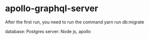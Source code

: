 # apollo-graphql-server

After the first run, you need to run the command yarn run db:migrate

database: Postgres
server: Node js, apollo
